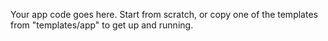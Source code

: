 Your app code goes here. Start from scratch, or copy one of the templates from "templates/app" to get up and running.
